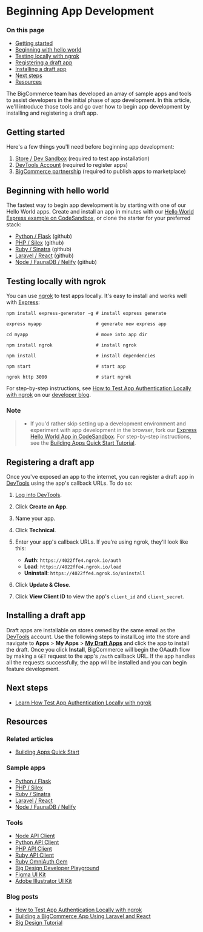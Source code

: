 # Beginning App Development

<div class="otp" id="no-index">

### On this page
- [Getting started](#getting-started)
- [Beginning with hello world](#beginning-with-hello-world)
- [Testing locally with ngrok](#testing-locally-with-ngrok)
- [Registering a draft app](#registering-a-draft-app)
- [Installing a draft app](#installing-a-draft-app)
- [Next steps](#next-steps)
- [Resources](#resources)

</div>

The BigCommerce team has developed an array of sample apps and tools to assist developers in the initial phase of app development. In this article, we'll introduce those tools and go over how to begin app development by installing and registering a draft app.

## Getting started
Here's a few things you'll need before beginning app development:
1. [Store / Dev Sandbox](https://www.bigcommerce.com/essentials/free-trial/) (required to test app installation)
2. [DevTools Account](https://devtools.bigcommerce.com/) (required to register apps)
3. [BigCommerce partnership](https://www.bigcommerce.com/partners/) (required to publish apps to marketplace)

## Beginning with hello world
The fastest way to begin app development is by starting with one of our Hello World apps. Create and install an app in minutes with our [Hello World Express example on CodeSandbox](https://developer.bigcommerce.com/api-docs/apps/quick-start), or clone the starter for your preferred stack:

* [Python / Flask](https://github.com/bigcommerce/hello-world-app-python-flask) (github)
* [PHP / Silex](https://github.com/bigcommerce/hello-world-app-php-silex) (github)
* [Ruby / Sinatra](https://github.com/bigcommerce/hello-world-app-ruby-sinatra) (github)
* [Laravel / React](https://github.com/bigcommerce/laravel-react-sample-app) (github)
* [Node / FaunaDB / Nelify](https://github.com/bigcommerce/channels-app/) (github)

## Testing locally with ngrok
You can use [ngrok](https://ngrok.com/) to test apps locally. It's easy to install and works well with [Express](https://expressjs.com/):


```shell
npm install express-generator -g # install express generate

express myapp                    # generate new express app

cd myapp                         # move into app dir

npm install ngrok                # install ngrok

npm install                      # install dependencies

npm start                        # start app

ngrok http 3000                  # start ngrok
```

For step-by-step instructions, see [How to Test App Authentication Locally with ngrok](https://medium.com/bigcommerce-developer-blog/how-to-test-app-authentication-locally-with-ngrok-149150bfe4cf) on our [developer blog](https://medium.com/bigcommerce-developer-blog).

<div class="HubBlock--callout">
<div class="CalloutBlock--info">
<div class="HubBlock-content">

<!-- theme: info -->

### Note
> * If you'd rather skip setting up a development environment and experiment with app development in the browser, fork our [Express Hello World App in CodeSandbox](https://codesandbox.io/s/express-hello-world-app-fq5t1?file=/app.js). For step-by-step instructions, see the [Building Apps Quick Start Tutorial](https://developer.bigcommerce.com/api-docs/apps/quick-start).


</div>
</div>
</div>

## Registering a draft app
Once you've exposed an app to the internet, you can register a draft app in [DevTools](https://devtools.bigcommerce.com/) using the app's callback URLs. To do so:
1. [Log into DevTools](https://devtools.bigcommerce.com/).

2. Click **Create an App**.
3. Name your app.

4. Click **Technical**.

5. Enter your app's callback URLs. If you're using ngrok, they'll look like this:

   * **Auth**: `https://4022ffe4.ngrok.io/auth`
   * **Load**: `https://4022ffe4.ngrok.io/load`
   * **Uninstall**: `https://4022ffe4.ngrok.io/uninstall`
6.  Click **Update & Close**.

7.  Click **View Client ID** to view the app's `client_id` and `client_secret`.


## Installing a draft app
Draft apps are installable on stores owned by the same email as the [DevTools](https://devtools.bigcommerce.com/my/apps) account. Use the following steps to installLog into the store and navigate to **Apps** > **My Apps** > [**My Draft Apps**](https://login.bigcommerce.com/deep-links/manage/marketplace/apps/my-apps/drafts) and click the app to install the draft. Once you click **Install**, BigCommerce will begin the OAauth flow by making a `GET` request to the app's `/auth` callback URL. If the app handles all the requests successfully, the app will be installed and you can begin feature development.


## Next steps
* [Learn How Test App Authentication Locally with ngrok](https://medium.com/bigcommerce-developer-blog/how-to-test-app-authentication-locally-with-ngrok-149150bfe4cf)

## Resources

### Related articles
* [Building Apps Quick Start](https://developer.bigcommerce.com/api-docs/apps/quick-start)

### Sample apps
* [Python / Flask](https://github.com/bigcommerce/hello-world-app-python-flask)
* [PHP / Silex](https://github.com/bigcommerce/hello-world-app-php-silex)
* [Ruby / Sinatra](https://github.com/bigcommerce/hello-world-app-ruby-sinatra)
* [Laravel / React](https://github.com/bigcommerce/laravel-react-sample-app)
* [Node / FaunaDB / Nelify](https://github.com/bigcommerce/channels-app/)

### Tools
* [Node API Client](https://github.com/getconversio/node-bigcommerce)
* [Python API Client](https://github.com/bigcommerce/bigcommerce-api-python)
* [PHP API Client](https://github.com/bigcommerce/bigcommerce-api-php)
* [Ruby API Client](https://github.com/bigcommerce/bigcommerce-api-ruby)
* [Ruby OmniAuth Gem](https://github.com/bigcommerce/omniauth-bigcommerce)
* [Big Design Developer Playground](https://developer.bigcommerce.com/big-design/)
* [Figma UI Kit](https://www.figma.com/file/jTVuUkiZ1j3rux8WHG4IKK/BigDesign-UI-Kit?node-id=0%3A1/duplicate)
* [Adobe Illustrator UI Kit](https://design.bigcommerce.com/bigdesign-ui-kit)

### Blog posts
* [How to Test App Authentication Locally with ngrok](https://medium.com/bigcommerce-developer-blog/how-to-test-app-authentication-locally-with-ngrok-149150bfe4cf)
* [Building a BigCommerce App Using Laravel and React](https://medium.com/bigcommerce-developer-blog/building-a-bigcommerce-app-using-laravel-and-react-711ceceb5006)
* [Big Design Tutorial](https://medium.com/bigcommerce-developer-blog/bigdesign-build-native-looking-uis-with-the-bigcommerce-design-system-fb06a01a24f2)
